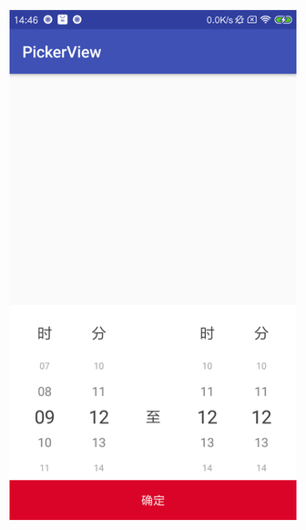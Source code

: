 ![login](https://github.com/Zhai-WenWu/PickerView/blob/master/Screenshot_2019-02-14-14-46-05-670_com.example.zhai_pc.pickerview.png)
